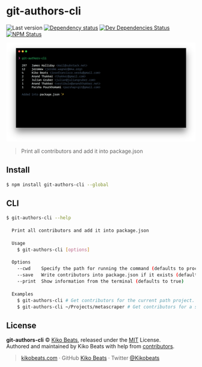 # git-authors-cli

![Last version](https://img.shields.io/github/tag/Kikobeats/git-authors-cli.svg?style=flat-square)
[![Dependency status](https://img.shields.io/david/Kikobeats/git-authors-cli.svg?style=flat-square)](https://david-dm.org/Kikobeats/git-authors-cli)
[![Dev Dependencies Status](https://img.shields.io/david/dev/Kikobeats/git-authors-cli.svg?style=flat-square)](https://david-dm.org/Kikobeats/git-authors-cli#info=devDependencies)
[![NPM Status](https://img.shields.io/npm/dm/git-authors-cli.svg?style=flat-square)](https://www.npmjs.org/package/git-authors-cli)

![](demo.png)

> Print all contributors and add it into package.json

## Install

```bash
$ npm install git-authors-cli --global
```

## CLI

```bash
$ git-authors-cli --help

  Print all contributors and add it into package.json

  Usage
    $ git-authors-cli [options]

  Options
    --cwd    Specify the path for running the command (defaults to process.cwd())
    --save   Write contributors into package.json if it exists (defaults to true)
    --print  Show information from the terminal (defaults to true)

  Examples
    $ git-authors-cli # Get contributors for the current path project.
    $ git-authors-cli ~/Projects/metascraper # Get contributors for a specific path project.
```

## License

**git-authors-cli** © [Kiko Beats](https://kikobeats.com), released under the [MIT](https://github.com/Kikobeats/git-authors-cli/blob/master/LICENSE.md) License.<br>
Authored and maintained by Kiko Beats with help from [contributors](https://github.com/Kikobeats/git-authors-cli/contributors).

> [kikobeats.com](https://kikobeats.com) · GitHub [Kiko Beats](https://github.com/Kikobeats) · Twitter [@Kikobeats](https://twitter.com/Kikobeats)
